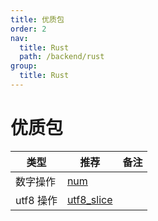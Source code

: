 ```yaml
---
title: 优质包
order: 2
nav:
  title: Rust
  path: /backend/rust
group:
  title: Rust
---
```


# 优质包

| 类型      | 推荐                                              | 备注 |
| --------- | ------------------------------------------------- | ---- |
| 数字操作  | [num](https://crates.io/crates/num)               |      |
| utf8 操作 | [utf8_slice](https://crates.io/crates/utf8_slice) |      |
